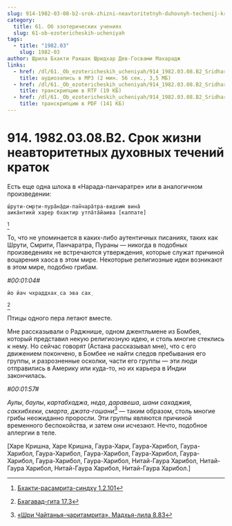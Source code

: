 ```yaml
---
slug: 914-1982-03-08-b2-srok-zhizni-neavtoritetnyh-duhovnyh-techenij-kratok
category:
  title: 61. Об эзотерических учениях
  slug: 61-ob-ezotericheskih-ucheniyah
tags:
  - title: "1982.03"
    slug: 1982-03
author: Шрила Бхакти Ракшак Шридхар Дев-Госвами Махарадж
links:
  - href: /dl/61._Ob_ezotericheskih_ucheniyah/914_1982.03.08.B2_SridharMj_Srok_zhizni_neavtoritetnyh_duhovnyh_techenij_kratok.mp3
    title: аудиозапись в MP3 (2 мин. 56 сек., 3,5 МБ)
  - href: /dl/61._Ob_ezotericheskih_ucheniyah/914_1982.03.08.B2_SridharMj_Srok_zhizni_neavtoritetnyh_duhovnyh_techenij_kratok.rtf
    title: транскрипцию в RTF (19 КБ)
  - href: /dl/61._Ob_ezotericheskih_ucheniyah/914_1982.03.08.B2_SridharMj_Srok_zhizni_neavtoritetnyh_duhovnyh_techenij_kratok.pdf
    title: транскрипцию в PDF (141 КБ)
---
```


# 914. 1982.03.08.B2. Срок жизни неавторитетных духовных течений краток

Есть еще одна шлока в «Нарада-панчаратре» или в аналогичном произведении:

    ш́рути-смр̣ти-пура̄н̣а̄ди-пан̃чара̄тра-видхим̇ вина̄
    аика̄нтикӣ харер бхактир утпа̄та̄йаива [калпате]
[^_ftn1]

То, что не упоминается в каких-либо аутентичных писаниях, таких как Шрути, Смрити, Панчаратра, Пураны — никогда в подобных произведениях не встречаются утверждения, которые служат причиной воцарения хаоса в этом мире. Некоторые религиозные идеи возникают в этом мире, подобно грибам.

*#00:01:04#*

    йо йач чхраддхах̣ са эва сах̣
[^_ftn2]

Птицы одного пера летают вместе.

Мне рассказывали о Раджнише, одном джентльмене из Бомбея, который представил некую религиозную идею, и столь многие стеклись к нему. Но сейчас говорят (Астана рассказывал мне), что с его движением покончено, в Бомбее не найти следов пребывания его группы, и разрозненные осколки, части его группы — эти люди отправились в Америку или куда-то, но их карьера в Индии закончилась.

*#00:01:57#*

*Аулы*, *баулы*, *картабхаджа*, *неда*, *даравеша*, *шани* *сахаджия*, *сакхибхеки*, *смарта*, *джата-гошани*[^_ftn3] — таким образом, столь многие грибы неожиданно проросли. Эти группы являются причиной временного беспокойства, и затем они исчезают. Нечто, подобное аллергии в теле.

[Харе Кришна, Харе Кришна, Гаура-Хари, Гаура-Харибол, Гаура-Харибол, Гаура-Харибол, Гаура-Харибол, Гаура-Харибол, Гаура-Харибол, Гаура-Харибол, Гаура-Харибол, Нитай-Гаура Харибол, Нитай-Гаура Харибол, Нитай-Гаура Харибол, Нитай-Гаура Харибол.]



[^_ftn1]: [Бхакти-расамрита-синдху 1.2.101](../notes/bhakti-rasamrita-sindhu/bhakti-rasamrita-sindhu-1-2-101.md)

[^_ftn2]: [Бхагавад-гита 17.3](../notes/bhagavad-gita/bhagavad-gita-17-3.md)

[^_ftn3]: [«Шри Чайтанья-чаритамрита», Мадхья-лила 8.83](../notes/shri-chajtanya-charitamrita-madhya-lila/shri-chajtanya-charitamrita-madhya-lila-8-83.md)

